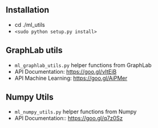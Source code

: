 ## Installation

 - cd ./ml_utils
 - `<sudo python setup.py install>`

## GraphLab utils

 - `ml_graphlab_utils.py` helper functions from GraphLab 
 - API Documentation: https://goo.gl/vItEiB
 - API Machine Learning: https://goo.gl/AiPMer

## Numpy Utils

 - `ml_numpy_utils.py` helper functions from Numpy  
 - API Documentation:: https://goo.gl/q7z0Sz